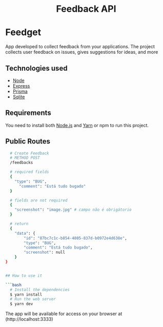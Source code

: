 <h1 align="center">
   Feedback API
</h1>

# Feedget
App developed to collect feedback from your applications. The project collects user feedback on issues, gives suggestions for ideas, and more

## Technologies used
  - [Node](https://nodejs.org/en)
  - [Express](https://expressjs.com/pt-br)
  - [Prisma](https://www.prisma.io)
  - [Sqlite](https://www.sqlite.org)

## Requirements

You need to install both [Node.js](https://nodejs.org) and [Yarn](https://yarnpkg.com) or npm to run this project.

## Public Routes
```bash
  # Create Feedback
  # METHOD POST
  /feedbacks

  # required fields
  {
  	"type": "BUG",
	  "comment": "Está tudo bugado"
  }

  # fields are not required
  {
    "screenshot": "image.jpg" # campo não é obrigátorio
  }

  # return
  {
	"data": {
		"id": "87bc7c1c-b854-4805-837d-b0972e4d638e",
		"type": "BUG",
		"comment": "Está tudo bugado",
		"screenshot": null
	}
}


## How to use it

```bash
  # Install the dependencies
  $ yarn install
  # Run the web server
  $ yarn dev
```

The app will be available for access on your browser at (http://localhost:3333)
